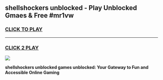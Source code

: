 
## shellshockers unblocked - Play Unblocked Gmaes & Free #mr1vw
<h3>
<a href="https://news.freeplayer.one?title=shellshockers_unblocked&ref=24F">CLICK TO PLAY</a></h3>
<hr>

<h3>
<a href="https://news.freeplayer.one?title=shellshockers_unblocked&ref=24F">CLICK 2 PLAY</a>
  
</h3>

<a href="https://news.freeplayer.one?title=shellshockers_unblocked&ref=24F/"><img src="https://clearcache.store/games.png"></a>


**shellshockers unblocked games unblocked: Your Gateway to Fun and Accessible Online Gaming**
